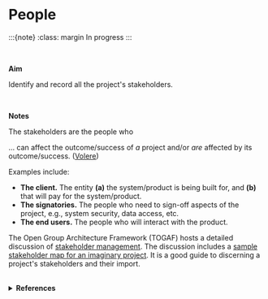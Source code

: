 <br>

# People

:::{note}
:class: margin
In progress
:::

<br>

**Aim**

Identify and record all the project's stakeholders.

<br>

**Notes**

The stakeholders are the people who

… can affect the outcome/success of _a_ project and/or _are_ affected by its outcome/success.  ([Volere](https://homepages.laas.fr/kader/Robertson.pdf))

Examples include:

* **The client.**  The entity **(a)** the system/product is being built for, and **(b)** that will pay for the system/product.
* **The signatories.**  The people who need to sign-off aspects of the project, e.g., system security, data access, etc.
* **The end users.**  The people who will interact with the product.

The Open Group Architecture Framework (TOGAF) hosts a detailed discussion of [stakeholder management](https://pubs.opengroup.org/architecture/togaf9-doc/arch/chap21.html).  The discussion includes a [sample stakeholder map for an imaginary project](https://pubs.opengroup.org/architecture/togaf9-doc/arch/chap21.html#:~:text=21.3.1.1-,Sample%20Stakeholder%20Analysis,-A%20sample%20stakeholder).  It is a good guide to discerning a project's stakeholders and their import.

<br>

<details><summary><b>References</b></summary>
<ul>
    <li><a href="https://pubs.opengroup.org/architecture/togaf9-doc/arch/chap21.html" target="_blank">Stakeholder Management</a>, 
Chapter 21, The Open Group Architecture Framework (TOGAF) Standard, Version 9.2</li>
    <li>Got stake? by Forman, J. B. & Discenza, R., 2012</li>
</ul>
</details>

<br>
<br>

<br>
<br>

<br>
<br>

<br>
<br>